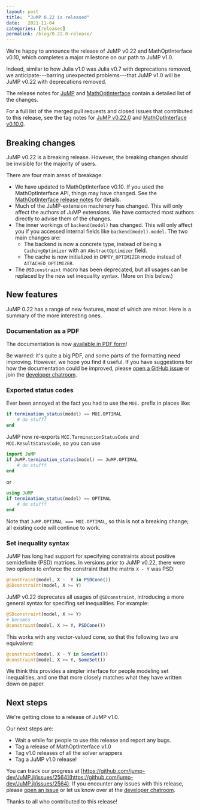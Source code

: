 ```yaml
---
layout: post
title:  "JuMP 0.22 is released"
date:   2021-11-04
categories: [releases]
permalink: /blog/0.22.0-release/
---
```


We're happy to announce the release of JuMP v0.22 and MathOptInterface v0.10,
which completes a major milestone on our path to JuMP v1.0.

Indeed, similar to how Julia v1.0 was Julia v0.7 with deprecations removed, we
anticipate---barring unexpected problems---that JuMP v1.0 will be JuMP v0.22
with deprecations removed.

The release notes for [JuMP](https://jump.dev/JuMP.jl/dev/release_notes) and
[MathOptInterface](https://jump.dev/MathOptInterface.jl/stable/release_notes/)
contain a detailed list of the changes.

For a full list of the merged pull requests and closed issues that contributed
to this release, see the tag notes for [JuMP v0.22.0](https://github.com/jump-dev/JuMP.jl/releases/tag/v0.22.0)
and [MathOptInterface v0.10.0](https://github.com/jump-dev/MathOptInterface.jl/releases/tag/v0.10.4).

## Breaking changes

JuMP v0.22 is a breaking release. However, the breaking changes should be
invisible for the majority of users.

There are four main areas of breakage:

 * We have updated to MathOptInterface v0.10. If you used the MathOptInterface
   API, things may have changed. See the [MathOptInterface release notes](https://jump.dev/MathOptInterface.jl/stable/release_notes/)
   for details.
 * Much of the JuMP-extension machinery has changed. This will only affect the
   authors of JuMP extensions. We have contacted most authors directly to advise
   them of the changes.
 * The inner workings of `backend(model)` has changed. This will
   only affect you if you accessed internal fields like `backend(model).model`.
   The two main changes are:
   * The backend is now a concrete type, instead of being a `CachingOptimizer`
     with an `AbstractOptimizer` field.
   * The cache is now  initialized in `EMPTY_OPTIMIZER` mode instead of
     `ATTACHED_OPTIMIZER`.
 * The `@SDconstraint` macro has been deprecated, but all usages can be replaced
   by the new set inequality syntax. (More on this below.)

## New features

JuMP 0.22 has a range of new features, most of which are minor. Here is a
summary of the more interesting ones.

### Documentation as a PDF

The documentation is now [available in PDF form](https://jump.dev/JuMP.jl/v0.22.0/JuMP.pdf)!

Be warned: it's quite a big PDF, and some parts of the formatting need
improving. However, we hope you find it useful. If you have suggestions for how
the documentation could be improved, please [open a GitHub issue](https://github.com/jump-dev/JuMP.jl/issues/new)
or join the [developer chatroom](https://gitter.im/JuliaOpt/JuMP-dev).

### Exported status codes

Ever been annoyed at the fact you had to use the `MOI.` prefix in places like:
```julia
if termination_status(model) == MOI.OPTIMAL
    # do stufff
end
```

JuMP now re-exports `MOI.TerminationStatusCode` and `MOI.ResultStatusCode`, so
you can use
```julia
import JuMP
if JuMP.termination_status(model) == JuMP.OPTIMAL
    # do stufff
end
```
or
```julia
using JuMP
if termination_status(model) == OPTIMAL
    # do stufff
end
```

Note that `JuMP.OPTIMAL === MOI.OPTIMAL`, so this is not a breaking change; all
existing code will continue to work.

### Set inequality syntax

JuMP has long had support for specifying constraints about positive semidefinite
(PSD) matrices. In versions prior to JuMP v0.22, there were two options to
enforce  the constraint that the matrix `X - Y` was PSD:
```julia
@constraint(model, X -  Y in PSDCone())
@SDconstraint(model, X >= Y)
```
JuMP v0.22 deprecates all usages of `@SDconstraint`,  introducing a more general
syntax for specifing set inequalities. For example:
```julia
@SDconstraint(model, X >= Y)
# becomes
@constraint(model, X >= Y, PSDCone())
```
This works with any vector-valued cone, so that the following two are
equivalent:
```julia
@constraint(model, X - Y in SomeSet())
@constraint(model, X >= Y, SomeSet())
```
We think this provides a simpler interface for people modeling set inequalities,
and one that more closely matches what they have written down on paper.

## Next steps

We're getting close to a release of JuMP v1.0.

Our next steps are:
 * Wait a while for people to use this release and report any bugs.
 * Tag  a release of MathOptInterface v1.0
 * Tag v1.0 releases of all the solver wrappers
 * Tag a JuMP v1.0 release!

You can track our progress at [https://github.com/jump-dev/JuMP.jl/issues/2564](https://github.com/jump-dev/JuMP.jl/issues/2564). If you encounter any issues with this release, please [open an issue](https://github.com/jump-dev/JuMP.jl/issues/new)
or let us know over at the [developer chatroom](https://gitter.im/JuliaOpt/jump-dev).

Thanks to all who contributed to this release!
